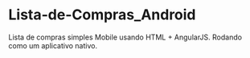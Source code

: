 # Lista-de-Compras_Android
Lista de compras simples Mobile usando HTML + AngularJS. Rodando como um aplicativo nativo.
